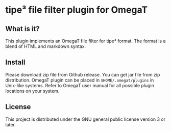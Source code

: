 # tipe³ file filter plugin for OmegaT

## What is it?

This plugin implements an OmegaT file filter for tipe³ format.
The format is a blend of HTML and markdown syntax.

## Install

Please download zip file from Github release. You can get jar file from
zip distribution. OmegaT plugin can be placed in `$HOME/.omegat/plugins`
in Unix-like systems. Refer to OmegaT user manual for all possible
plugin locations on your system.

## License

This project is distributed under the GNU general public license
version 3 or later.

